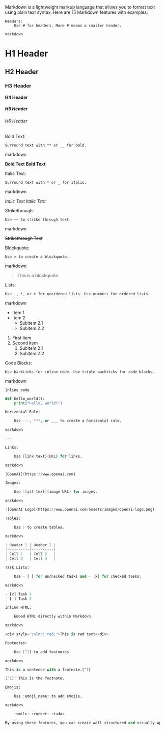 Markdown is a lightweight markup language that allows you to format text using plain text syntax. Here are 15 Markdown features with examples:

    Headers:
        Use # for headers. More # means a smaller header.

    markdown

# H1 Header
## H2 Header
### H3 Header
#### H4 Header
##### H5 Header
###### H6 Header

Bold Text:

    Surround text with ** or __ for bold.

markdown

**Bold Text**
__Bold Text__

Italic Text:

    Surround text with * or _ for italic.

markdown

*Italic Text*
_Italic Text_

Strikethrough:

    Use ~~ to strike through text.

markdown

~~Strikethrough Text~~

Blockquote:

    Use > to create a blockquote.

markdown

> This is a blockquote.

Lists:

    Use -, *, or + for unordered lists. Use numbers for ordered lists.

markdown

- Item 1
- Item 2
  - Subitem 2.1
  - Subitem 2.2

1. First item
2. Second item
   1. Subitem 2.1
   2. Subitem 2.2

Code Blocks:

    Use backticks for inline code. Use triple backticks for code blocks.

markdown

`Inline code`

```python
def hello_world():
    print("Hello, world!")

Horizontal Rule:

    Use ---, ***, or ___ to create a horizontal rule.

markdown

---

Links:

    Use [link text](URL) for links.

markdown

[OpenAI](https://www.openai.com)

Images:

    Use ![alt text](image URL) for images.

markdown

![OpenAI Logo](https://www.openai.com/assets/images/openai-logo.png)

Tables:

    Use | to create tables.

markdown

| Header 1 | Header 2 |
|----------|----------|
| Cell 1   | Cell 2   |
| Cell 3   | Cell 4   |

Task Lists:

    Use - [ ] for unchecked tasks and - [x] for checked tasks.

markdown

- [x] Task 1
- [ ] Task 2

Inline HTML:

    Embed HTML directly within Markdown.

markdown

<div style="color: red;">This is red text</div>

Footnotes:

    Use [^1] to add footnotes.

markdown

This is a sentence with a footnote.[^1]

[^1]: This is the footnote.

Emojis:

    Use :emoji_name: to add emojis.

markdown

    :smile: :rocket: :tada:

By using these features, you can create well-structured and visually appealing Markdown documents for your GitHub repositories or any other purpose where Markdown is supported.
